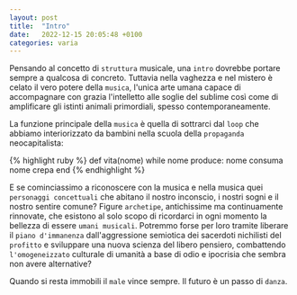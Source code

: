 ```yaml
---
layout: post
title:  "Intro"
date:   2022-12-15 20:05:48 +0100
categories: varia
---
```

Pensando al concetto di `struttura` musicale, una `intro` dovrebbe portare sempre a qualcosa di concreto. Tuttavia nella vaghezza e nel mistero è celato il vero potere della `musica`, l'unica arte umana capace di accompagnare con grazia l'intelletto alle soglie del sublime così come di amplificare gli istinti animali primordiali, spesso contemporaneamente. 

La funzione principale della `musica` è quella di sottrarci dal `loop` che abbiamo interiorizzato da bambini nella scuola della `propaganda` neocapitalista:

{% highlight ruby %}
def vita(nome)
  while nome produce:
    nome consuma
  nome crepa
end
{% endhighlight %}

E se cominciassimo a riconoscere con la musica e nella musica quei `personaggi concettuali` che abitano il nostro inconscio, i nostri sogni e il nostro sentire comune? Figure `archetipe`, antichissime ma continuamente rinnovate, che esistono al solo scopo di ricordarci in ogni momento la bellezza di essere `umani musicali`. Potremmo forse per loro tramite liberare il `piano d'immanenza` dall'aggressione semiotica dei sacerdoti nichilisti del `profitto` e sviluppare una nuova scienza del libero pensiero, combattendo `l'omogeneizzato` culturale di umanità a base di odio e ipocrisia che sembra non avere alternative?

Quando si resta immobili il `male` vince sempre. Il futuro è un passo di `danza`.  

